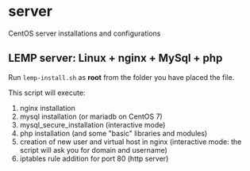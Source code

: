 # server
CentOS server installations and configurations

## LEMP server: Linux + nginx + MySql + php
Run `lemp-install.sh` as **root** from the folder you have placed the file.

This script will execute:
1. nginx installation
2. mysql installation (or mariadb on CentOS 7)
3. mysql_secure_installation (interactive mode)
4. php installation (and some "basic" libraries and modules)
5. creation of new user and virtual host in nginx (interactive mode: the script will ask you for domain and username)
6. iptables rule addition for port 80 (http server)
